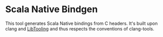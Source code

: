 # Scala Native Bindgen

This tool generates Scala Native bindings from C headers.
It's built upon clang and [LibTooling] and thus respects the conventions of clang-tools.

 [LibTooling]: https://clang.llvm.org/docs/LibTooling.html
